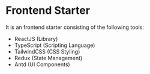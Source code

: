 # Frontend Starter

It is an frontend starter consisting of the following tools:

- ReactJS (Library)
- TypeScript (Scripting Language)
- TailwindCSS (CSS Styling)
- Redux (State Management)
- Antd (UI Components)
